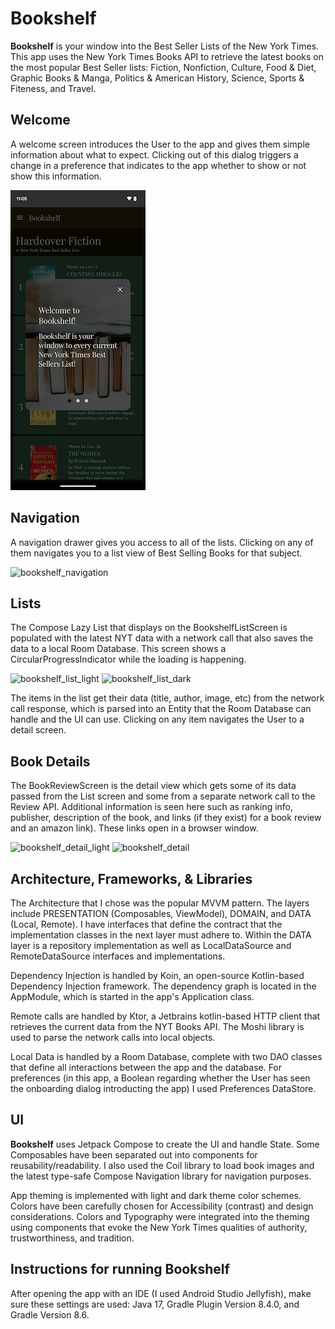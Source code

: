 # Bookshelf

**Bookshelf** is your window into the Best Seller Lists of the New York Times. This app uses the New York Times Books API to retrieve the latest books on the most popular Best Seller lists: Fiction, Nonfiction, Culture, Food & Diet, Graphic Books & Manga, Politics & American History, Science, Sports & Fiteness, and Travel. 

## Welcome
A welcome screen introduces the User to the app and gives them simple information about what to expect. Clicking out of this dialog triggers a change in a preference that indicates to the app whether to show or not show this information. 

![bookshelf_welcome](images/bookshelf_welcome.png)

## Navigation
A navigation drawer gives you access to all of the lists. Clicking on any of them navigates you to a list view of Best Selling Books for that subject. 

![bookshelf_navigation](images/bookshelf_navigation.png)


## Lists
The Compose Lazy List that displays on the BookshelfListScreen is populated with the latest NYT data with a network call that also saves the data to a local Room Database. This screen shows a CircularProgressIndicator while the loading is happening. 

![bookshelf_list_light](images/bookshelf_list_light.png)
![bookshelf_list_dark](images/bookshelf_list.png)

The items in the list get their data (title, author, image, etc) from the network call response, which is parsed into an Entity that the Room Database can handle and the UI can use. Clicking on any item navigates the User to a detail screen.

## Book Details
The BookReviewScreen is the detail view which gets some of its data passed from the List screen and some from a separate network call to the Review API. Additional information is seen here such as ranking info, publisher, description of the book, and links (if they exist) for a book review and an amazon link). These links open in a browser window.

![bookshelf_detail_light](images/bookshelf_detail_light.png)
![bookshelf_detail](images/bookshelf_detail.png)

## Architecture, Frameworks, & Libraries
The Architecture that I chose was the popular MVVM pattern. The layers include PRESENTATION (Composables, ViewModel), DOMAIN, and DATA (Local, Remote). I have interfaces that define the contract that the implementation classes in the next layer must adhere to. Within the DATA layer is a repository implementation as well as LocalDataSource and RemoteDataSource interfaces and implementations.

Dependency Injection is handled by Koin, an open-source Kotlin-based Dependency Injection framework. The dependency graph is located in the AppModule, which is started in the app's Application class.

Remote calls are handled by Ktor, a Jetbrains kotlin-based HTTP client that retrieves the current data from the NYT Books API. The Moshi library is used to parse the network calls into local objects.

Local Data is handled by a Room Database, complete with two DAO classes that define all interactions between the app and the database. For preferences (in this app, a Boolean regarding whether the User has seen the onboarding dialog introducting the app) I used Preferences DataStore.

## UI
**Bookshelf** uses Jetpack Compose to create the UI and handle State. Some Composables have been separated out into components for reusability/readability. I also used the Coil library to load book images and the latest type-safe Compose Navigation library for navigation purposes.

App theming is implemented with light and dark theme color schemes. Colors have been carefully chosen for Accessibility (contrast) and design considerations. Colors and Typography were integrated into the theming using components that evoke the New York Times qualities of authority, trustworthiness, and tradition.

## Instructions for running Bookshelf
After opening the app with an IDE (I used Android Studio Jellyfish), make sure these settings are used: Java 17, Gradle Plugin Version 8.4.0, and Gradle Version 8.6.






